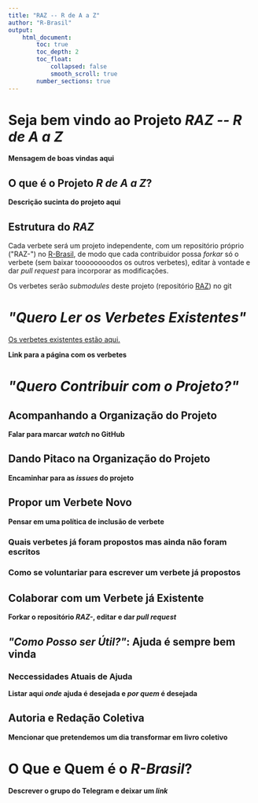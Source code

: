 ```yaml
---
title: "RAZ -- R de A a Z"
author: "R-Brasil"
output: 
    html_document: 
        toc: true
        toc_depth: 2
        toc_float:
            collapsed: false
            smooth_scroll: true
        number_sections: true
---
```


# Seja bem vindo ao **Projeto _RAZ -- R de A a Z_**

**Mensagem de boas vindas aqui**



## O que é o **Projeto _R de A a Z_**?

**Descrição sucinta do projeto aqui**



## Estrutura do *RAZ*

Cada verbete será um projeto independente, com um repositório próprio ("RAZ-<verbete>") no [R-Brasil](http://github.com/r-brasil), de modo que cada contribuidor possa *forkar* só o verbete (sem baixar toooooooodos os outros verbetes), editar à vontade e dar *pull request* para incorporar as modificações.

Os verbetes serão *submodules* deste projeto (repositório [RAZ](http://github.com/R-Brasil/RAZ)) no git



# _"Quero Ler os Verbetes Existentes"_

[Os verbetes existentes estão aqui.](???)

**Link para a página com os verbetes**



# _"Quero Contribuir com o Projeto?"_



## Acompanhando a Organização do Projeto

**Falar para marcar _watch_ no GitHub**



## Dando Pitaco na Organização do Projeto

**Encaminhar para as _issues_ do projeto**



## Propor um Verbete Novo

**Pensar em uma política de inclusão de verbete**

### Quais verbetes já foram propostos mas ainda não foram escritos

### Como se voluntariar para escrever um verbete já propostos


## Colaborar com um Verbete já Existente

**Forkar o repositório _RAZ-<verbete>_, editar e dar _pull request_**



## _"Como Posso ser Útil?"_: Ajuda é sempre bem vinda

### Neccessidades Atuais de Ajuda 

**Listar aqui _onde_ ajuda é desejada e _por quem_ é desejada**


## Autoria e Redação Coletiva

**Mencionar que pretendemos um dia transformar em livro coletivo**




# O Que e Quem é o _R-Brasil_? 

**Descrever o grupo do Telegram e deixar um _link_**



